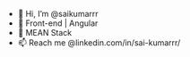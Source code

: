- 👋 Hi, I’m @saikumarrr
- 💞️ Front-end | Angular
- 🌱 MEAN Stack
- 📫 Reach me @linkedin.com/in/sai-kumarrr/ 
